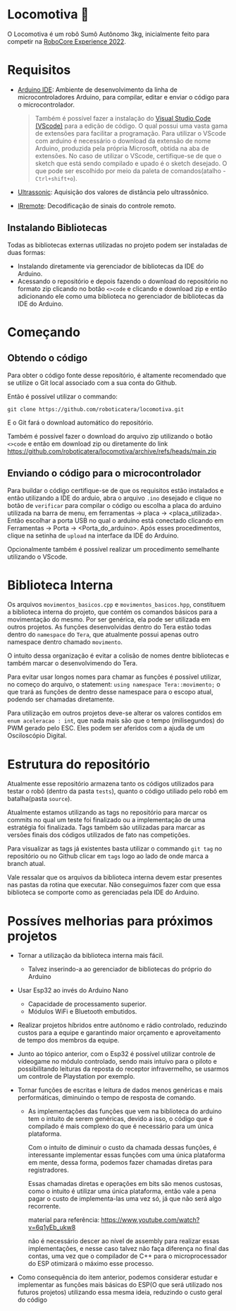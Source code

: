 
# Locomotiva 🚂
O Locomotiva é um robô Sumô Autônomo 3kg, inicialmente feito para competir na [RoboCore Experience 2022](https://www.robocoreexperience.com/).

# Requisitos
- [Arduino IDE](https://www.arduino.cc/en/software): Ambiente de desenvolvimento da linha de microcontroladores Arduino, para compilar, editar e enviar o código para o microcontrolador.
  >Também é possível fazer a instalação do [Visual Studio Code (VScode)](https://code.visualstudio.com/download) 
  para a edição de código. O qual possui uma vasta gama de extensões para facilitar
  a programação. Para utilizar o VScode com arduino é necessário o download da extensão de nome Arduino,
  produzida pela própria Microsoft, obtida na aba de extensões.
  No caso de utilizar o VScode, certifique-se de que o sketch
  que está sendo compilado e upado é o sketch desejado. O que pode ser escolhido 
  por meio da paleta de comandos(atalho - `Ctrl+shift+o`).

- [Ultrassonic](https://github.com/ErickSimoes/Ultrasonic): Aquisição dos valores de distância pelo ultrassônico.

- [IRremote](https://github.com/Arduino-IRremote/Arduino-IRremote): Decodificação de sinais do controle remoto.

## Instalando Bibliotecas
Todas as bibliotecas externas utilizadas no projeto podem ser instaladas de duas formas: 
- Instalando diretamente via gerenciador de bibliotecas da IDE do Arduino.
- Acessando o repositório e depois fazendo o download do repositório no formato zip clicando no botão `<>code` e clicando e download zip e então adicionando ele como uma biblioteca no gerenciador de bibliotecas da IDE do Arduino.

# Começando

## Obtendo o código
Para obter o código fonte desse reposítório, é altamente recomendado que se utilize o Git 
local associado com a sua conta do Github.

Então é possível utilizar o commando:
``` shell 
git clone https://github.com/roboticatera/locomotiva.git
```

E o Git fará o download automático do repositório.

Também é possível fazer o download do arquivo zip utilizando o botão `<>code`
e então em download zip ou diretamente do link
https://github.com/roboticatera/locomotiva/archive/refs/heads/main.zip

## Enviando o código para o microcontrolador

Para buildar o código certifique-se de que os requisitos estão 
instalados e então utilizando a IDE do arduio, abra o arquivo 
`.ino` desejado e clique no botão de `verificar` para compilar o código 
ou escolha a placa do arduino utilizada na barra de menu, 
em ferramentas -> placa -> \<placa\_utilizada\>. Então escolhar a porta USB
no qual o arduino está conectado clicando em Ferramentas -> Porta -> \<Porta\_do\_arduino\>. Após esses procedimentos, clique na setinha de `upload`
na interface da IDE do Arduino.

Opcionalmente também é possível realizar um procedimento semelhante utilizando o 
VScode.

# Biblioteca Interna

Os arquivos `movimentos_basicos.cpp` e `movimentos_basicos.hpp`, constituem a biblioteca interna do projeto, que contém os comandos básicos para a movimentação do mesmo. Por ser genérica, ela pode ser utilizada em outros projetos. As funções desenvolvidas dentro do Tera estão todas dentro do `namespace` do `Tera`,
que atualmente possui apenas outro namespace dentro chamado `movimento`.

O intuito dessa organização é evitar a colisão de nomes dentre bibliotecas
e também marcar o desenvolvimendo do Tera.

Para evitar usar longos nomes para chamar as funções é possível utilizar, 
no começo do arquivo, o statement: `using namespace Tera::movimento;` o
que trará as funções de dentro desse namespace para o escopo atual, podendo 
ser chamadas diretamente.

Para utilização em outros projetos deve-se alterar os valores contidos em `enum aceleracao : int`, que nada mais são que o tempo (milisegundos) do PWM gerado pelo ESC. Eles podem ser aferidos com a ajuda de um Osciloscópio Digital.

# Estrutura do repositório

Atualmente esse repositório armazena tanto os códigos utilizados para testar 
o robô (dentro da pasta `tests`), quanto o código utiliado pelo robô em batalha(pasta `source`).

Atualmente estamos utilizando as tags no repositório para marcar os commits 
no qual um teste foi finalizado ou a implementação de uma estratégia 
foi finalizada. Tags também são utilizadas para marcar as versões 
finais dos códigos utilizados de fato nas competições. 

Para visualizar as tags já existentes basta utilizar o commando `git tag` 
no repositório ou no Github clicar em `tags` logo ao lado de onde marca 
a branch atual.

Vale ressalar que os arquivos da biblioteca interna devem estar presentes nas pastas da rotina que executar. Não conseguimos fazer com que essa biblioteca se comporte como as gerenciadas pela IDE do Arduino.

# Possíves melhorias para próximos projetos

- Tornar a utilização da biblioteca interna mais fácil.
    - Talvez inserindo-a ao gerenciador de bibliotecas do próprio do Arduino  
- Usar Esp32 ao invés do Arduino Nano
    - Capacidade de processamento superior.
    - Módulos WiFi e Bluetooth embutidos.
- Realizar projetos híbridos entre autônomo e rádio controlado, reduzindo custos para a equipe e garantindo maior orçamento e aproveitamento de tempo dos membros da equipe.
- Junto ao tópico anterior, com o Esp32 é possível utilizar controle de vídeogame no módulo controlado, sendo mais intuívo para o piloto e possibilitando leituras da reposta do receptor infravermelho, se usarmos um controle de Playstation por exemplo.
- Tornar funções de escritas e leitura de dados menos genéricas e mais performáticas, diminuindo o tempo de resposta de comando.
  - As implementações das funções que vem na biblioteca do arduino tem o intuito de serem genéricas, devido a isso, o código que é compilado é mais complexo do que é necessário para um única plataforma.

    Com o intuito de diminuir o custo da chamada dessas funções, é interessante implementar essas funções com uma única plataforma em mente, dessa forma, podemos fazer chamadas diretas para registradores.

    Essas chamadas diretas e operações em bits são menos custosas, como o intuito é utilizar uma única plataforma, então vale a pena pagar o custo de implementa-las uma vez só, já que não será algo recorrente.

    material para referência: https://www.youtube.com/watch?v=6q1yEb_ukw8

    não é necessário descer ao nível de assembly para realizar essas implementações, e nesse caso talvez não faça diferença no final das contas, uma vez que o compilador de C++ para o microprocessador do ESP otimizará o máximo esse processo.
    
- Como consequência do item anterior, podemos considerar estudar e implementar as funções mais básicas do ESP(O que será utilizado nos futuros projetos) utilizando essa mesma ideia, reduzindo o custo geral do código

